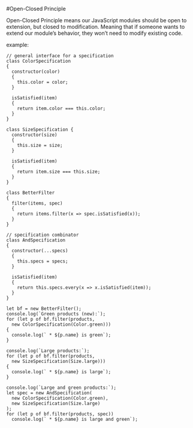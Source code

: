 #Open-Closed Principle

Open-Closed Principle means our JavaScript modules should be open to extension, but closed to modification.
Meaning that if someone wants to extend our module’s behavior, they won’t need to modify existing code.

example:
```
// general interface for a specification
class ColorSpecification
{
  constructor(color)
  {
    this.color = color;
  }

  isSatisfied(item)
  {
    return item.color === this.color;
  }
}

class SizeSpecification {
  constructor(size)
  {
    this.size = size;
  }

  isSatisfied(item)
  {
    return item.size === this.size;
  }
}

class BetterFilter
{
  filter(items, spec)
  {
    return items.filter(x => spec.isSatisfied(x));
  }
}

// specification combinator
class AndSpecification
{
  constructor(...specs)
  {
    this.specs = specs;
  }

  isSatisfied(item)
  {
    return this.specs.every(x => x.isSatisfied(item));
  }
}

let bf = new BetterFilter();
console.log(`Green products (new):`);
for (let p of bf.filter(products,
  new ColorSpecification(Color.green)))
{
  console.log(` * ${p.name} is green`);
}

console.log(`Large products:`);
for (let p of bf.filter(products,
  new SizeSpecification(Size.large)))
{
  console.log(` * ${p.name} is large`);
}

console.log(`Large and green products:`);
let spec = new AndSpecification(
  new ColorSpecification(Color.green),
  new SizeSpecification(Size.large)
);
for (let p of bf.filter(products, spec))
  console.log(` * ${p.name} is large and green`);
  ```